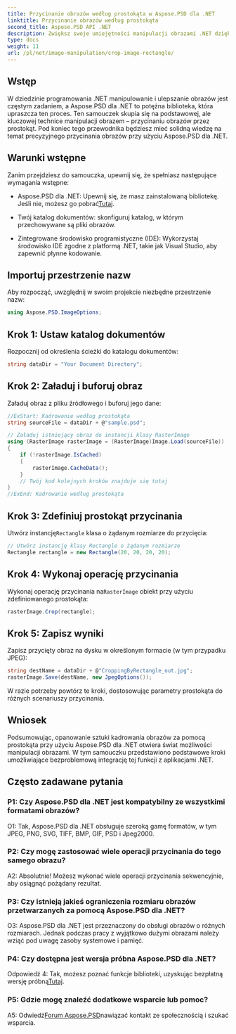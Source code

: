 ```yaml
---
title: Przycinanie obrazów według prostokąta w Aspose.PSD dla .NET
linktitle: Przycinanie obrazów według prostokąta
second_title: Aspose.PSD API .NET
description: Zwiększ swoje umiejętności manipulacji obrazami .NET dzięki Aspose.PSD. Dowiedz się, jak krok po kroku przycinać obraz za pomocą prostokątów, aby uzyskać precyzję.
type: docs
weight: 11
url: /pl/net/image-manipulation/crop-image-rectangle/
---
```

## Wstęp

W dziedzinie programowania .NET manipulowanie i ulepszanie obrazów jest częstym zadaniem, a Aspose.PSD dla .NET to potężna biblioteka, która upraszcza ten proces. Ten samouczek skupia się na podstawowej, ale kluczowej technice manipulacji obrazem – przycinaniu obrazów przez prostokąt. Pod koniec tego przewodnika będziesz mieć solidną wiedzę na temat precyzyjnego przycinania obrazów przy użyciu Aspose.PSD dla .NET.

## Warunki wstępne

Zanim przejdziesz do samouczka, upewnij się, że spełniasz następujące wymagania wstępne:

-  Aspose.PSD dla .NET: Upewnij się, że masz zainstalowaną bibliotekę. Jeśli nie, możesz go pobrać[Tutaj](https://releases.aspose.com/psd/net/).

- Twój katalog dokumentów: skonfiguruj katalog, w którym przechowywane są pliki obrazów.

- Zintegrowane środowisko programistyczne (IDE): Wykorzystaj środowisko IDE zgodne z platformą .NET, takie jak Visual Studio, aby zapewnić płynne kodowanie.

## Importuj przestrzenie nazw

Aby rozpocząć, uwzględnij w swoim projekcie niezbędne przestrzenie nazw:

```csharp
using Aspose.PSD.ImageOptions;
```

## Krok 1: Ustaw katalog dokumentów

Rozpocznij od określenia ścieżki do katalogu dokumentów:

```csharp
string dataDir = "Your Document Directory";
```

## Krok 2: Załaduj i buforuj obraz

Załaduj obraz z pliku źródłowego i buforuj jego dane:

```csharp
//ExStart: Kadrowanie według prostokąta
string sourceFile = dataDir + @"sample.psd";

// Załaduj istniejący obraz do instancji klasy RasterImage
using (RasterImage rasterImage = (RasterImage)Image.Load(sourceFile))
{
    if (!rasterImage.IsCached)
    {
        rasterImage.CacheData();
    }
    // Twój kod kolejnych kroków znajduje się tutaj
}
//ExEnd: Kadrowanie według prostokąta
```

## Krok 3: Zdefiniuj prostokąt przycinania

 Utwórz instancję`Rectangle` klasa o żądanym rozmiarze do przycięcia:

```csharp
// Utwórz instancję klasy Rectangle o żądanym rozmiarze
Rectangle rectangle = new Rectangle(20, 20, 20, 20);
```

## Krok 4: Wykonaj operację przycinania

 Wykonaj operację przycinania na`RasterImage` obiekt przy użyciu zdefiniowanego prostokąta:

```csharp
rasterImage.Crop(rectangle);
```

## Krok 5: Zapisz wyniki

Zapisz przycięty obraz na dysku w określonym formacie (w tym przypadku JPEG):

```csharp
string destName = dataDir + @"CroppingByRectangle_out.jpg";
rasterImage.Save(destName, new JpegOptions());
```

W razie potrzeby powtórz te kroki, dostosowując parametry prostokąta do różnych scenariuszy przycinania.

## Wniosek

Podsumowując, opanowanie sztuki kadrowania obrazów za pomocą prostokąta przy użyciu Aspose.PSD dla .NET otwiera świat możliwości manipulacji obrazami. W tym samouczku przedstawiono podstawowe kroki umożliwiające bezproblemową integrację tej funkcji z aplikacjami .NET.

## Często zadawane pytania

### P1: Czy Aspose.PSD dla .NET jest kompatybilny ze wszystkimi formatami obrazów?

O1: Tak, Aspose.PSD dla .NET obsługuje szeroką gamę formatów, w tym JPEG, PNG, SVG, TIFF, BMP, GIF, PSD i Jpeg2000.

### P2: Czy mogę zastosować wiele operacji przycinania do tego samego obrazu?

A2: Absolutnie! Możesz wykonać wiele operacji przycinania sekwencyjnie, aby osiągnąć pożądany rezultat.

### P3: Czy istnieją jakieś ograniczenia rozmiaru obrazów przetwarzanych za pomocą Aspose.PSD dla .NET?

O3: Aspose.PSD dla .NET jest przeznaczony do obsługi obrazów o różnych rozmiarach. Jednak podczas pracy z wyjątkowo dużymi obrazami należy wziąć pod uwagę zasoby systemowe i pamięć.

### P4: Czy dostępna jest wersja próbna Aspose.PSD dla .NET?

 Odpowiedź 4: Tak, możesz poznać funkcje biblioteki, uzyskując bezpłatną wersję próbną[Tutaj](https://releases.aspose.com/).

### P5: Gdzie mogę znaleźć dodatkowe wsparcie lub pomoc?

 A5: Odwiedź[Forum Aspose.PSD](https://forum.aspose.com/c/psd/34)nawiązać kontakt ze społecznością i szukać wsparcia.